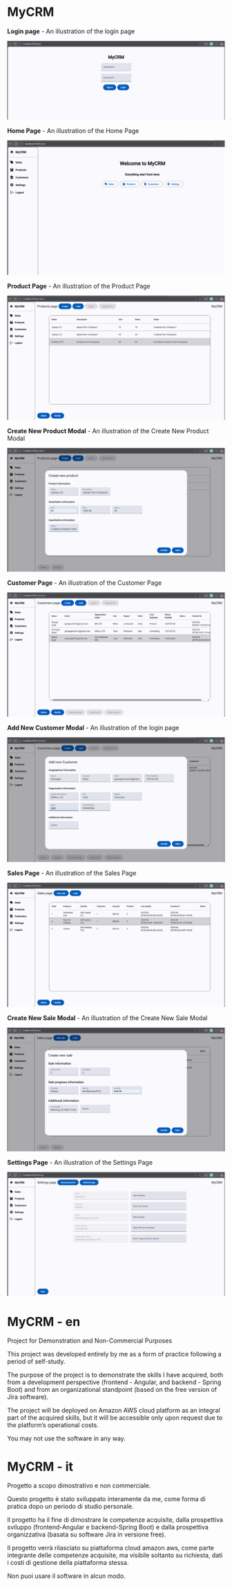 # MyCRM

**Login page** - An illustration of the login page

![Logo](readme-images/login-page.png)

**Home Page** - An illustration of the Home Page

![Logo](readme-images/home-page.png)

**Product Page** - An illustration of the Product Page

![Logo](readme-images/product-page.png)

**Create New Product Modal** - An illustration of the Create New Product Modal

![Logo](readme-images/create-new-product-page.png)

**Customer Page** - An illustration of the Customer Page

![Logo](readme-images/customer-page.png)

**Add New Customer Modal** - An illustration of the login page

![Logo](readme-images/add-new-customer-page.png)

**Sales Page** - An illustration of the Sales Page

![Logo](readme-images/sales-page.png)

**Create New Sale Modal** - An illustration of the Create New Sale Modal

![Logo](readme-images/create-new-sale-page.png)

**Settings Page** - An illustration of the Settings Page

![Logo](readme-images/settings-page.png)

# MyCRM - en

Project for Demonstration and Non-Commercial Purposes

This project was developed entirely by me as a form of practice following a period of self-study.

The purpose of the project is to demonstrate the skills I have acquired, both from a development perspective (frontend - Angular, and backend - Spring Boot) and from an organizational standpoint (based on the free version of Jira software).

The project will be deployed on Amazon AWS cloud platform as an integral part of the acquired skills, but it will be accessible only upon request due to the platform’s operational costs.

You may not use the software in any way.

# MyCRM - it

Progetto a scopo dimostrativo e non commerciale.

Questo progetto è stato sviluppato interamente da me, come forma di pratica dopo un periodo di studio personale.

Il progetto ha il fine di dimostrare le competenze acquisite, dalla prospettiva sviluppo (frontend-Angular e backend-Spring Boot) e dalla prospettiva organizzativa (basata su software Jira in versione free).

Il progetto verrà rilasciato su piattaforma cloud amazon aws, come parte integrante delle competenze acquisite, ma visibile soltanto su richiesta, dati i costi di gestione della piattaforma stessa.

Non puoi usare il software in alcun modo.